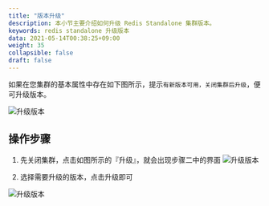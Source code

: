 ```yaml
---
title: "版本升级"
description: 本小节主要介绍如何升级 Redis Standalone 集群版本。 
keywords: redis standalone 升级版本
data: 2021-05-14T00:38:25+09:00
weight: 35
collapsible: false
draft: false
---
```




如果在您集群的基本属性中存在如下图所示，提示`有新版本可用，关闭集群后升级`，便可升级版本。

![升级版本](../../_images/upgrade_version_1.png)

## 操作步骤

1. 先关闭集群，点击如图所示的『升级』，就会出现步骤二中的界面
  ![升级版本](../../_images/upgrade_version_2.png)

2. 选择需要升级的版本，点击升级即可

![升级版本](../../_images/upgrade_version_3.png)
